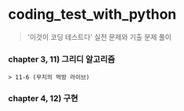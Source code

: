 # coding_test_with_python 
> '이것이 코딩 테스트다' 실전 문제와 기출 문제 풀이
### chapter 3, 11) 그리디 알고리즘
    > 11-6 (무지의 먹방 라이브)

### chapter 4, 12) 구현